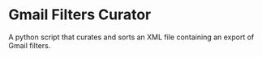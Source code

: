 # Gmail Filters Curator
A python script that curates and sorts an XML file containing an export of Gmail filters.

